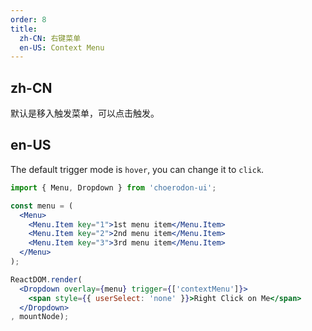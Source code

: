 ```yaml
---
order: 8
title:
  zh-CN: 右键菜单
  en-US: Context Menu
---
```


## zh-CN

默认是移入触发菜单，可以点击触发。

## en-US

The default trigger mode is `hover`, you can change it to `click`.

````jsx
import { Menu, Dropdown } from 'choerodon-ui';

const menu = (
  <Menu>
    <Menu.Item key="1">1st menu item</Menu.Item>
    <Menu.Item key="2">2nd menu item</Menu.Item>
    <Menu.Item key="3">3rd menu item</Menu.Item>
  </Menu>
);

ReactDOM.render(
  <Dropdown overlay={menu} trigger={['contextMenu']}>
    <span style={{ userSelect: 'none' }}>Right Click on Me</span>
  </Dropdown>
, mountNode);
````
